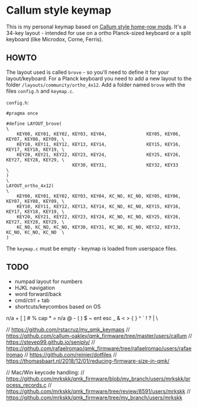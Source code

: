 # Callum style keymap
This is my personal keymap based on [Callum style home-row mods](https://github.com/callum-oakley/qmk_firmware/tree/master/users/callum). It's a 34-key layout - intended for use on a ortho Planck-sized keyboard or a split keyboard (like Microdox, Corne, Ferris).

## HOWTO
The layout used is called `brove` - so you'll need to define it for your layout/keyboard.
For a Planck keyboard you need to add a new layout to the folder `/layouts/community/ortho_4x12`.
Add a folder named `brove` with the files `config.h` and `keymap.c`.

`config.h`:
```
#pragma once

#define LAYOUT_brove(                                                                  \
    KEY00, KEY01, KEY02, KEY03, KEY04,               KEY05, KEY06, KEY07, KEY08, KEY09, \
    KEY10, KEY11, KEY12, KEY13, KEY14,               KEY15, KEY16, KEY17, KEY18, KEY19, \
    KEY20, KEY21, KEY22, KEY23, KEY24,               KEY25, KEY26, KEY27, KEY28, KEY29, \
                         KEY30, KEY31,               KEY32, KEY33                       \
)                                                                                       \
LAYOUT_ortho_4x12(                                                                      \
    KEY00, KEY01, KEY02, KEY03, KEY04, KC_NO, KC_NO, KEY05, KEY06, KEY07, KEY08, KEY09, \
    KEY10, KEY11, KEY12, KEY13, KEY14, KC_NO, KC_NO, KEY15, KEY16, KEY17, KEY18, KEY19, \
    KEY20, KEY21, KEY22, KEY23, KEY24, KC_NO, KC_NO, KEY25, KEY26, KEY27, KEY28, KEY29, \
    KC_NO, KC_NO, KC_NO, KEY30, KEY31, KC_NO, KC_NO, KEY32, KEY33, KC_NO, KC_NO, KC_NO  \
)
```

The `keymap.c` must be empty - keymap is loaded from userspace files.


## TODO
- numpad layout for numbers
- HJKL navigation
- word forward/back
- cmd/ctrl + tab
- shortcuts/keycombos based on OS


n/a   +   [   ]   #        %  cap  *   =  n/a 
 @    -   (   )   $        ~  ent esc  _   &
 <    >   {   }   ^        `   !   ?   |   \
 
// https://github.com/rstacruz/my_qmk_keymaps
// https://github.com/callum-oakley/qmk_firmware/tree/master/users/callum
// https://stevep99.github.io/seniply/
// https://github.com/rafaelromao/qmk_firmware/tree/rafaelromao/users/rafaelromao
// https://github.com/reinier/dotfiles
// https://thomasbaart.nl/2018/12/01/reducing-firmware-size-in-qmk/


// Mac/Win keycode handling:
// https://github.com/mrkskk/qmk_firmware/blob/my_branch/users/mrkskk/process_records.c
// https://github.com/mrkskk/qmk_firmware/tree/review/8591/users/mrkskk
// https://github.com/mrkskk/qmk_firmware/tree/my_branch/users/mrkskk
